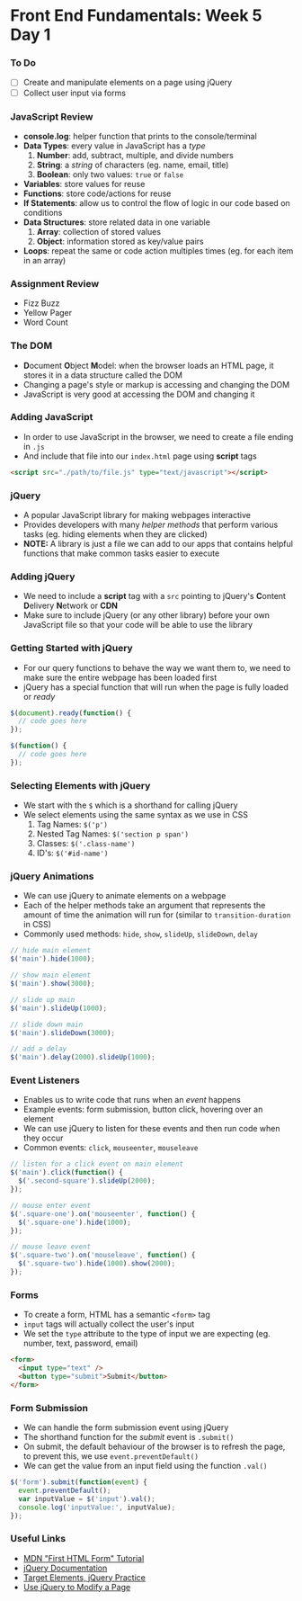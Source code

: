 # Front End Fundamentals: Week 5 Day 1

### To Do
- [ ] Create and manipulate elements on a page using jQuery
- [ ] Collect user input via forms

### JavaScript Review
- **console.log**: helper function that prints to the console/terminal
- **Data Types**: every value in JavaScript has a _type_
  1. **Number**: add, subtract, multiple, and divide numbers
  2. **String**: a _string_ of characters (eg. name, email, title)
  3. **Boolean**: only two values: `true` or `false`
- **Variables**: store values for reuse
- **Functions**: store code/actions for reuse
- **If Statements**: allow us to control the flow of logic in our code based on conditions
- **Data Structures**: store related data in one variable
  1. **Array**: collection of stored values
  2. **Object**: information stored as key/value pairs
- **Loops**: repeat the same or code action multiples times (eg. for each item in an array)

### Assignment Review
- Fizz Buzz
- Yellow Pager
- Word Count

### The DOM
- **D**ocument **O**bject **M**odel: when the browser loads an HTML page, it stores it in a data structure called the DOM
- Changing a page's style or markup is accessing and changing the DOM
- JavaScript is very good at accessing the DOM and changing it

### Adding JavaScript
- In order to use JavaScript in the browser, we need to create a file ending in `.js`
- And include that file into our `index.html` page using **script** tags

```html
<script src="./path/to/file.js" type="text/javascript"></script>
```

### jQuery
- A popular JavaScript library for making webpages interactive
- Provides developers with many _helper methods_ that perform various tasks (eg. hiding elements when they are clicked)
- **NOTE:** A library is just a file we can add to our apps that contains helpful functions that make common tasks easier to execute

### Adding jQuery
- We need to include a **script** tag with a `src` pointing to jQuery's **C**ontent **D**elivery **N**etwork or **CDN**
- Make sure to include jQuery (or any other library) before your own JavaScript file so that your code will be able to use the library

### Getting Started with jQuery
- For our query functions to behave the way we want them to, we need to make sure the entire webpage has been loaded first
- jQuery has a special function that will run when the page is fully loaded or _ready_

```js
$(document).ready(function() {
  // code goes here
});

$(function() {
  // code goes here
});
```

### Selecting Elements with jQuery
- We start with the `$` which is a shorthand for calling jQuery
- We select elements using the same syntax as we use in CSS
  1. Tag Names: `$('p')`
  2. Nested Tag Names: `$('section p span')`
  3. Classes: `$('.class-name')`
  4. ID's: `$('#id-name')`

### jQuery Animations
- We can use jQuery to animate elements on a webpage
- Each of the helper methods take an argument that represents the amount of time the animation will run for (similar to `transition-duration` in CSS)
- Commonly used methods: `hide`, `show`, `slideUp`, `slideDown`, `delay`

```js
// hide main element
$('main').hide(1000);

// show main element
$('main').show(3000);

// slide up main
$('main').slideUp(1000);

// slide down main
$('main').slideDown(3000);

// add a delay
$('main').delay(2000).slideUp(1000);
```

### Event Listeners
- Enables us to write code that runs when an _event_ happens
- Example events: form submission, button click, hovering over an element
- We can use jQuery to listen for these events and then run code when they occur
- Common events: `click`, `mouseenter`, `mouseleave`

```js
// listen for a click event on main element
$('main').click(function() {
  $('.second-square').slideUp(2000);
});

// mouse enter event
$('.square-one').on('mouseenter', function() {
  $('.square-one').hide(1000);
});

// mouse leave event
$('.square-two').on('mouseleave', function() {
  $('.square-two').hide(1000).show(2000);
});
```

### Forms
- To create a form, HTML has a semantic `<form>` tag
- `input` tags will actually collect the user's input
- We set the `type` attribute to the type of input we are expecting (eg. number, text, password, email)

```html
<form>
  <input type="text" />
  <button type="submit">Submit</button>
</form>
```

### Form Submission
- We can handle the form submission event using jQuery
- The shorthand function for the _submit_ event is `.submit()`
- On submit, the default behaviour of the browser is to refresh the page, to prevent this, we use `event.preventDefault()`
- We can get the value from an input field using the function `.val()`

```js
$('form').submit(function(event) {
  event.preventDefault();
  var inputValue = $('input').val();
  console.log('inputValue:', inputValue);
});
```

### Useful Links
- [MDN "First HTML Form" Tutorial](https://developer.mozilla.org/en-US/docs/Learn/HTML/Forms/Your_first_HTML_form)
- [jQuery Documentation](http://api.jquery.com])
- [Target Elements, jQuery Practice](https://learn.freecodecamp.org/front-end-libraries/jquery/target-html-elements-with-selectors-using-jquery/)
- [Use jQuery to Modify a Page](https://learn.freecodecamp.org/front-end-libraries/jquery/use-jquery-to-modify-the-entire-page/)
